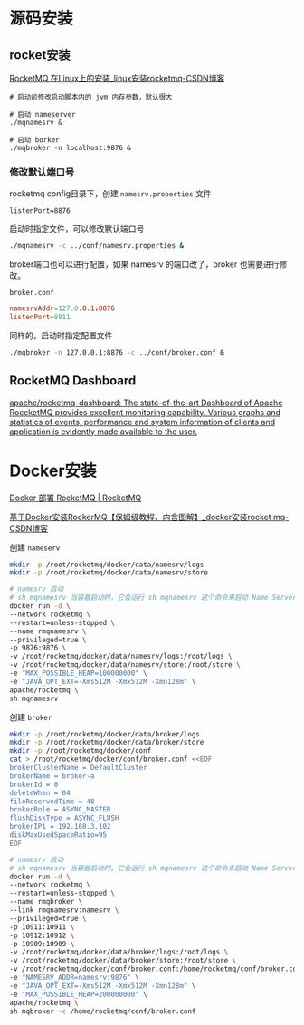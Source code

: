 # 源码安装

## rocket安装

[RocketMQ 在Linux上的安装_linux安装rocketmq-CSDN博客](https://blog.csdn.net/xhmico/article/details/122938904)

```shell
# 启动前修改启动脚本内的 jvm 内存参数，默认很大

# 启动 nameserver
./mqnamesrv &

# 启动 borker
./mqbroker -n localhost:9876 &
```

### 修改默认端口号

rocketmq config目录下，创建 `namesrv.properties` 文件

```properties
listenPort=8876
```

启动时指定文件，可以修改默认端口号

```bash
./mqnamesrv -c ../conf/namesrv.properties &
```

broker端口也可以进行配置，如果 namesrv 的端口改了，broker 也需要进行修改。

`broker.conf`

```conf
namesrvAddr=127.0.0.1:8876
listenPort=8911
```

同样的，启动时指定配置文件

```bash
./mqbroker -n 127.0.0.1:8876 -c ../conf/broker.conf &
```







## RocketMQ Dashboard

[apache/rocketmq-dashboard: The state-of-the-art Dashboard of Apache RoccketMQ provides excellent monitoring capability. Various graphs and statistics of events, performance and system information of clients and application is evidently made available to the user.](https://github.com/apache/rocketmq-dashboard)





# Docker安装

[Docker 部署 RocketMQ | RocketMQ](https://rocketmq.apache.org/zh/docs/quickStart/02quickstartWithDocker/)

[基于Docker安装RockerMQ【保姆级教程、内含图解】_docker安装rocket mq-CSDN博客](https://blog.csdn.net/Acloasia/article/details/130548105)



创建 `nameserv`

```bash
mkdir -p /root/rocketmq/docker/data/namesrv/logs 
mkdir -p /root/rocketmq/docker/data/namesrv/store

# namesrv 启动
# sh mqnamesrv 当容器启动时，它会运行 sh mqnamesrv 这个命令来启动 Name Server 服务。
docker run -d \
--network rocketmq \
--restart=unless-stopped \
--name rmqnamesrv \
--privileged=true \
-p 9876:9876 \
-v /root/rocketmq/docker/data/namesrv/logs:/root/logs \
-v /root/rocketmq/docker/data/namesrv/store:/root/store \
-e "MAX_POSSIBLE_HEAP=100000000" \
-e "JAVA_OPT_EXT=-Xms512M -Xmx512M -Xmn128m" \
apache/rocketmq \
sh mqnamesrv
```



创建 `broker`

```bash
mkdir -p /root/rocketmq/docker/data/broker/logs 
mkdir -p /root/rocketmq/docker/data/broker/store
mkdir -p /root/rocketmq/docker/conf
cat > /root/rocketmq/docker/conf/broker.conf <<EOF
brokerClusterName = DefaultCluster
brokerName = broker-a
brokerId = 0
deleteWhen = 04
fileReservedTime = 48
brokerRole = ASYNC_MASTER
flushDiskType = ASYNC_FLUSH
brokerIP1 = 192.168.3.102
diskMaxUsedSpaceRatio=95
EOF

# namesrv 启动
# sh mqnamesrv 当容器启动时，它会运行 sh mqnamesrv 这个命令来启动 Name Server 服务。
docker run -d \
--network rocketmq \
--restart=unless-stopped \
--name rmqbroker \
--link rmqnamesrv:namesrv \
--privileged=true \
-p 10911:10911 \
-p 10912:10912 \
-p 10909:10909 \
-v /root/rocketmq/docker/data/broker/logs:/root/logs \
-v /root/rocketmq/docker/data/broker/store:/root/store \
-v /root/rocketmq/docker/conf/broker.conf:/home/rocketmq/conf/broker.conf \
-e "NAMESRV_ADDR=namesrv:9876" \
-e "JAVA_OPT_EXT=-Xms512M -Xmx512M -Xmn128m" \
-e "MAX_POSSIBLE_HEAP=200000000" \
apache/rocketmq \
sh mqbroker -c /home/rocketmq/conf/broker.conf
```







